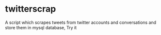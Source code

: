 # twitterscrap
A script which scrapes tweets from twitter accounts and conversations and store them in mysql database,
Try it
